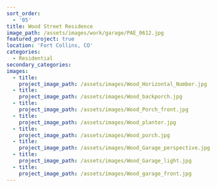 ```yaml
---
sort_order:
  - '05'
title: Wood Street Residence
image_path: /assets/images/work/garage/PAE_0612.jpg
featured_project: true
location: 'Fort Collins, CO'
categories:
  - Residential
secondary_categories:
images:
  - title:
    project_image_path: /assets/images/Wood_Horizontal_Number.jpg
  - title:
    project_image_path: /assets/images/Wood_backporch.jpg
  - title:
    project_image_path: /assets/images/Wood_Porch_front.jpg
  - title:
    project_image_path: /assets/images/Wood_planter.jpg
  - title:
    project_image_path: /assets/images/Wood_porch.jpg
  - title:
    project_image_path: /assets/images/Wood_Garage_perspective.jpg
  - title:
    project_image_path: /assets/images/Wood_Garage_light.jpg
  - title:
    project_image_path: /assets/images/Wood_garage_front.jpg
---
```



